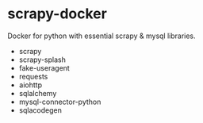 # scrapy-docker

Docker for python with essential scrapy & mysql libraries.

- scrapy
- scrapy-splash
- fake-useragent
- requests
- aiohttp
- sqlalchemy
- mysql-connector-python
- sqlacodegen

